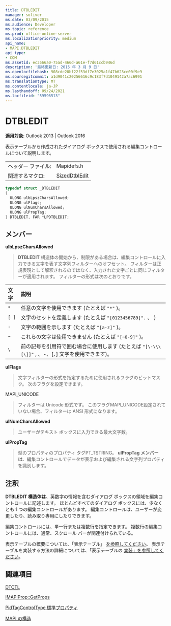 ```yaml
---
title: DTBLEDIT
manager: soliver
ms.date: 03/09/2015
ms.audience: Developer
ms.topic: reference
ms.prod: office-online-server
ms.localizationpriority: medium
api_name:
- MAPI.DTBLEDIT
api_type:
- COM
ms.assetid: ec3566a0-75ad-466d-a61e-f7d61ccb946d
description: '最終更新日: 2015 年 3 月 9 日'
ms.openlocfilehash: 908cde20bf22f53df7e3025a1f47b623ce00f9e9
ms.sourcegitcommit: a1d9041c20256616c9c183f7d1049142a7ac6991
ms.translationtype: MT
ms.contentlocale: ja-JP
ms.lasthandoff: 09/24/2021
ms.locfileid: "59596513"
---
```

# <a name="dtbledit"></a>DTBLEDIT

  
  
**適用対象**: Outlook 2013 | Outlook 2016 
  
表示テーブルから作成されたダイアログ ボックスで使用される編集コントロールについて説明します。
  
|||
|:-----|:-----|
|ヘッダー ファイル:  <br/> |Mapidefs.h  <br/> |
|関連するマクロ:  <br/> |[SizedDtblEdit](sizeddtbledit.md) <br/> |
   
```cpp
typedef struct _DTBLEDIT
{
  ULONG ulbLpszCharsAllowed;
  ULONG ulFlags;
  ULONG ulNumCharsAllowed;
  ULONG ulPropTag;
} DTBLEDIT, FAR *LPDTBLEDIT;

```

## <a name="members"></a>メンバー

 **ulbLpszCharsAllowed**
  
> **DTBLEDIT** 構造体の開始から、制限がある場合は、編集コントロールに入力できる文字を表す文字列フィルターへのオフセット。 フィルターは正規表現として解釈されるのではなく、入力された文字ごとに同じフィルターが適用されます。 フィルターの形式は次のとおりです。 
    
|**文字**|**説明**|
|:-----|:-----|
| `*` <br/> |任意の文字を使用できます (たとえば  `"*"` )。  <br/> |
| `[ ]` <br/> |文字のセットを定義します (たとえば  `"[0123456789]".` 、 )  <br/> |
| `-` <br/> |文字の範囲を示します (たとえば  `"[a-z]"` )。  <br/> |
| `~` <br/> |これらの文字は使用できません (たとえば  `"[~0-9]"` )。  <br/> |
| `\` <br/> |前の記号を引用符で囲む場合に使用します (たとえば  `"[\-\\\[\]]"` \, 、-、[、] 文字を使用できます)。  <br/> |
   
 **ulFlags**
  
> 文字フィルターの形式を指定するために使用されるフラグのビットマスク。 次のフラグを設定できます。
    
MAPI_UNICODE
  
> フィルターは Unicode 形式です。 このフラグMAPI_UNICODE設定されていない場合、フィルターは ANSI 形式になります。
    
 **ulNumCharsAllowed**
  
> ユーザーがテキスト ボックスに入力できる最大文字数。
    
 **ulPropTag**
  
> 型のプロパティのプロパティ タグPT_TSTRING。 **ulPropTag メンバーは**、編集コントロールでデータが表示および編集される文字列プロパティを識別します。 
    
## <a name="remarks"></a>注釈

**DTBLEDIT 構造体は**、英数字の情報を含むダイアログ ボックスの領域を編集コントロールに記述します。 ほとんどすべてのダイアログ ボックスには、少なくとも 1 つの編集コントロールがあります。 編集コントロールは、ユーザーが変更したり、読み取り専用にしたりできます。 
  
編集コントロールには、単一行または複数行を指定できます。 複数行の編集コントロールには、通常、スクロール バーが関連付けられている。 
  
表示テーブルの概要については、「表示テーブル」 [を参照してください](display-tables.md)。 表示テーブルを実装する方法の詳細については、「表示テーブルの [実装」を参照してください](display-table-implementation.md)。
  
## <a name="see-also"></a>関連項目



[DTCTL](dtctl.md)
  
[IMAPIProp::GetProps](imapiprop-getprops.md)
  
[PidTagControlType 標準プロパティ](pidtagcontroltype-canonical-property.md)


[MAPI の構造](mapi-structures.md)

